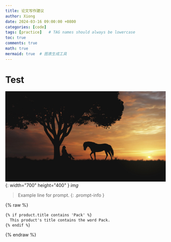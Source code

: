```yaml
---
title: 论文写作建议
author: Xiong
date: 2024-03-16 09:00:00 +0800
categories: [code]
tags: [practice]   # TAG names should always be lowercase
toc: true
comments: true
math: true
mermaid: true  # 图表生成工具
---
```


# Test

![test-img](../assets/images/5.jpg){: width="700" height="400" }
_img_

> Example line for prompt.
{: .prompt-info }


{% raw %}
```liquid
{% if product.title contains 'Pack' %}
  This product's title contains the word Pack.
{% endif %}
```
{% endraw %}
